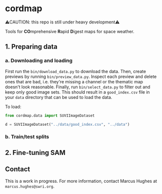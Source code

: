 # cordmap
⚠️CAUTION: this repo is still under heavy development⚠️

Tools for **CO**mprehensive **R**apid **D**igest maps for space weather.

## 1. Preparing data

### a. Downloading and loading
First run the `bin/download_data.py` to download the data. 
Then, create previews by running `bin/preview_data.py`. Inspect each preview and delete ones that are bad, i.e.
they're missing a channel or the thematic map doesn't look reasonable. Finally, run `bin/select_data.py` to filter out
and keep only good image sets. This should result in a `good_index.csv` file in your `data` directory that can be used
to load the data. 

To load:
```python
from cordmap.data import SUVIImageDataset

d = SUVIImageDataset("../data/good_index.csv", "../data")
```

### b. Train/test splits


## 2. Fine-tuning SAM


## Contact
This is a work in progress. For more information, contact Marcus Hughes at `marcus.hughes@swri.org`. 

